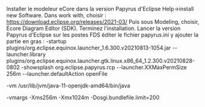 Installer le modeleur eCore dans la version Papyrus d'Eclipse
Help->install new Software.
Dans work with, choisir : https://download.eclipse.org/releases/2021-03/
Puis sous Modeling, choisir, Ecore Diagram Editor (SDK).
Terminez l'installation.
Lancer la version Papyrus d'Eclipse sur les postes FDS
éditer le fichier papyrus.ini
y ajouter la partie en gras :
-startup
plugins/org.eclipse.equinox.launcher_1.6.300.v20210813-1054.jar
--launcher.library
plugins/org.eclipse.equinox.launcher.gtk.linux.x86_64_1.2.300.v20210828-0802
-showsplash
org.eclipse.papyrus.rcp
--launcher.XXMaxPermSize
256m
--launcher.defaultAction
openFile

-vm
/usr/lib/jvm/java-11-openjdk-amd64/bin/java

-vmargs
-Xms256m
-Xmx1024m
-Dosgi.bundlefile.limit=200